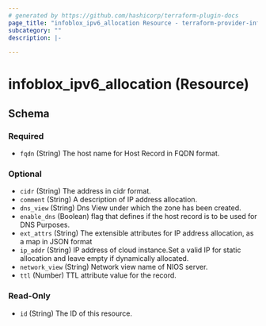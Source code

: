 ```yaml
---
# generated by https://github.com/hashicorp/terraform-plugin-docs
page_title: "infoblox_ipv6_allocation Resource - terraform-provider-infoblox"
subcategory: ""
description: |-
  
---
```


# infoblox_ipv6_allocation (Resource)





<!-- schema generated by tfplugindocs -->
## Schema

### Required

- `fqdn` (String) The host name for Host Record in FQDN format.

### Optional

- `cidr` (String) The address in cidr format.
- `comment` (String) A description of IP address allocation.
- `dns_view` (String) Dns View under which the zone has been created.
- `enable_dns` (Boolean) flag that defines if the host record is to be used for DNS Purposes.
- `ext_attrs` (String) The extensible attributes for IP address allocation, as a map in JSON format
- `ip_addr` (String) IP address of cloud instance.Set a valid IP for static allocation and leave empty if dynamically allocated.
- `network_view` (String) Network view name of NIOS server.
- `ttl` (Number) TTL attribute value for the record.

### Read-Only

- `id` (String) The ID of this resource.


